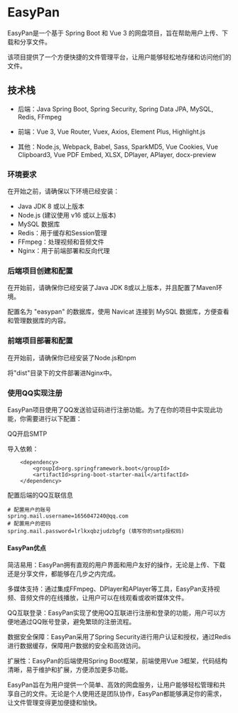 # EasyPan

EasyPan是一个基于 Spring Boot 和 Vue 3 的网盘项目，旨在帮助用户上传、下载和分享文件。

该项目提供了一个方便快捷的文件管理平台，让用户能够轻松地存储和访问他们的文件。



## 技术栈

- 后端：Java Spring Boot, Spring Security, Spring Data JPA, MySQL, Redis, FFmpeg

- 前端：Vue 3, Vue Router, Vuex, Axios, Element Plus, Highlight.js

- 其他：Node.js, Webpack, Babel, Sass, SparkMD5, Vue Cookies, Vue Clipboard3, Vue PDF Embed, XLSX, DPlayer, APlayer, docx-preview

  

### 环境要求

在开始之前，请确保以下环境已经安装：

- Java JDK 8 或以上版本
- Node.js (建议使用 v16 或以上版本)
- MySQL 数据库
- Redis：用于缓存和Session管理
- FFmpeg：处理视频和音频文件
- Nginx：用于前端部署和反向代理



### 后端项目创建和配置

在开始前，请确保你已经安装了Java JDK 8或以上版本，并且配置了Maven环境。

配置名为 "easypan" 的数据库，使用 Navicat 连接到 MySQL 数据库，方便查看和管理数据库的内容。



### 前端项目部署和配置

在开始前，请确保你已经安装了Node.js和npm

将"dist"目录下的文件部署进Nginx中。



### 使用QQ实现注册
EasyPan项目使用了QQ发送验证码进行注册功能。为了在你的项目中实现此功能，你需要进行以下配置：

QQ开启SMTP

导入依赖：

  <!--        邮箱-->
        <dependency>
            <groupId>org.springframework.boot</groupId>
            <artifactId>spring-boot-starter-mail</artifactId>
        </dependency>

配置后端的QQ互联信息

```
# 配置用户的账号
spring.mail.username=1656047240@qq.com 
# 配置用户的密码
spring.mail.password=lrlkxqbzjudzbgfg (填写你的smtp授权码)
```



#### EasyPan优点

简洁易用：EasyPan拥有直观的用户界面和用户友好的操作，无论是上传、下载还是分享文件，都能够在几步之内完成。

多媒体支持：通过集成FFmpeg、DPlayer和APlayer等工具，EasyPan支持视频、音频文件的在线播放，让用户可以在线观看或收听媒体文件。

QQ互联登录：EasyPan实现了使用QQ互联进行注册和登录的功能，用户可以方便地通过QQ账号登录，避免繁琐的注册流程。

数据安全保障：EasyPan采用了Spring Security进行用户认证和授权，通过Redis进行数据缓存，保障用户数据的安全和高效访问。

扩展性：EasyPan的后端使用Spring Boot框架，前端使用Vue 3框架，代码结构清晰，易于维护和扩展，方便添加更多功能。

EasyPan旨在为用户提供一个简单、高效的网盘服务，让用户能够轻松管理和共享自己的文件。无论是个人使用还是团队协作，EasyPan都能够满足你的需求，让文件管理变得更加便捷和愉快。

<br>
